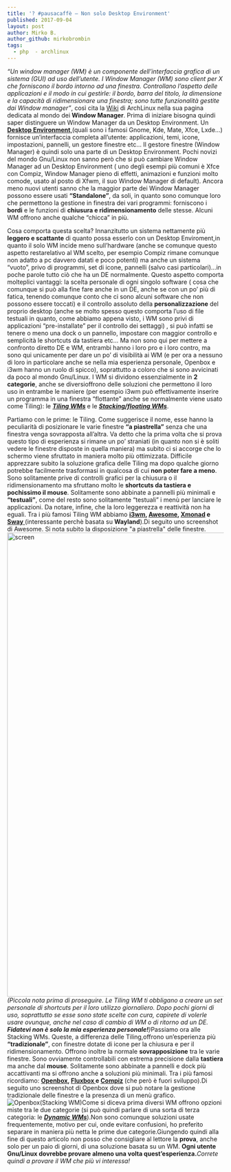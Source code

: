 ```yaml
---
title: '? #pausacaffè – Non solo Desktop Environment'
published: 2017-09-04
layout: post
author: Mirko B.
author_github: mirkobrombin
tags:
  - php  - archlinux
---
```

<p style="text-align: left;"><em>“Un window manager (WM) è un componente dell’interfaccia grafica di un  </em><em>sistema (GUI) ad uso dell’utente. I Window Manager (WM) sono client per  </em><em>X che forniscono il bordo intorno ad una finestra. Controllano l’aspetto  </em><em>delle applicazioni e il modo in cui gestirle: il bordo, barra del  </em><em>titolo, la dimensione e la capacità di ridimensionare una finestra; sono  </em><em>tutte funzionalità gestite dai Window manager”</em>, così cita la <a href="https://wiki.archlinux.org/index.php/Window_manager_(Italiano)" target="_blank" rel="noopener noreferrer">Wiki</a> di ArchLinux nella sua pagina dedicata al mondo dei <strong>Window Manager</strong>. Prima di iniziare bisogna quindi saper distinguere un Window Manager da un Desktop Environment. Un <a href="https://wiki.archlinux.org/index.php/Desktop_environment_(Italiano)" target="_blank" rel="noopener noreferrer"><strong>Desktop Environment</strong>,</a>(quali sono i famosi Gnome, Kde, Mate, Xfce, Lxde…) fornisce un’interfaccia completa all’utente: applicazioni, temi, icone, impostazioni, pannelli, un gestore finestre etc… Il gestore finestre (Window Manager) è quindi solo una parte di un Desktop Environment. Pochi novizi del mondo Gnu/Linux non sanno però che si può cambiare Window Manager ad un Desktop Environment ( uno degli esempi più comuni è Xfce con Compiz, Window Manager pieno di effetti, animazioni e funzioni molto comode, usato al posto di Xfwm, il suo Window Manager di default). Ancora meno nuovi utenti sanno che la maggior parte dei Window Manager possono essere usati <strong>“Standalone”</strong>, da soli, in quanto sono comunque loro che permettono la gestione in finestra dei vari programmi: forniscono i <strong>bordi</strong> e le funzioni di <strong>chiusura e ridimensionamento</strong> delle stesse. Alcuni WM offrono anche qualche “chicca” in più.</p><p style="text-align: left;">Cosa comporta questa scelta? Innanzitutto un sistema nettamente più <strong>leggero e scattante</strong> di quanto possa esserlo con un Desktop Enviroment,in quanto il solo WM incide meno sull’hardware (anche se comunque questo aspetto restarelativo al  WM scelto, per esempio Compiz rimane comunque non adatto a pc davvero datati e poco potenti) ma anche un sistema “vuoto”, privo di programmi, set di icone, pannelli (salvo casi particolari)…in poche parole tutto ciò che ha un DE normalmente. Questo aspetto comporta molteplici vantaggi: la scelta personale di ogni singolo software ( cosa che comunque si può alla fine fare anche in un DE, anche se con un po’ più di fatica, tenendo comunque conto che ci sono alcuni software che non possono essere toccati) e il controllo assoluto della <strong>personalizzazione</strong> del proprio desktop (anche se molto spesso questo comporta l’uso di file testuali in quanto, come abbiamo appena visto, i WM sono privi di applicazioni “pre-installate” per il controllo dei settaggi) , si può infatti se tenere o meno una dock o un pannello, impostare con maggior controllo e semplicità le shortcuts da tastiera etc… Ma non sono qui per mettere a confronto diretto DE e WM, entrambi hanno i loro pro e i loro contro, ma sono qui unicamente per dare un po’ di visibilità ai WM (e per ora a nessuno di loro in particolare anche se nella mia esperienza personale, Openbox e i3wm hanno un ruolo di spicco), soprattutto a coloro che si sono avvicinati da poco al mondo Gnu/Linux. I WM si dividono essenzialmente in <strong>2 </strong><strong>categorie</strong>, anche se diversioffrono delle soluzioni che permettono il loro uso in entrambe le maniere (per esempio i3wm può effettivamente inserire un programma in una finestra “flottante” anche se normalmente viene usato come Tiling): le <em><strong><a href="https://wiki.archlinux.org/index.php/Category:Tiling_WMs" target="_blank" rel="noopener noreferrer">Tiling WMs</a> </strong></em>e le <a href="https://wiki.archlinux.org/index.php/Category:Stacking_WMs" target="_blank" rel="noopener noreferrer"><em><strong>Stacking/floating WMs</strong></em></a>.</p>Partiamo con le prime: le Tiling. Come suggerisce il nome, esse hanno la peculiarità di posizionare le varie finestre <strong>“a piastrella”</strong> senza che una finestra venga sovrapposta all’altra. Va detto che la prima volta che si prova questo tipo di esperienza si rimane un po’ straniati (in quanto non si è soliti vedere le finestre disposte in quella maniera) ma subito ci si accorge che lo schermo viene sfruttato in maniera molto più ottimizzata. Difficile apprezzare subito la soluzione grafica delle Tiling ma dopo qualche giorno potrebbe facilmente trasformasi in qualcosa di cui <strong>non poter fare a meno</strong>. Sono solitamente prive di controlli grafici per la chiusura o il ridimensionamento ma sfruttano molto le <strong>shortcuts da tastiera e pochissimo il mouse</strong>. Solitamente sono abbinate a pannelli più minimali e <strong>“testuali”</strong>, come del resto sono solitamente “testuali” i menù per lanciare le applicazioni. Da notare, infine, che la loro leggerezza e reattività non ha eguali. Tra i più famosi Tiling WM abbiamo <strong><a href="https://i3wm.org/" target="_blank" rel="noopener noreferrer">i3wm</a>, <a href="https://awesomewm.org/" target="_blank" rel="noopener noreferrer">Awesome</a>, <a href="http://xmonad.org/" target="_blank" rel="noopener noreferrer">Xmonad</a> e <a href="http://swaywm.org/" target="_blank" rel="noopener noreferrer">Sway</a></strong><a href="http://swaywm.org/" target="_blank" rel="noopener noreferrer"> </a>(interessante perchè basata su <strong>Wayland</strong>).Di seguito uno screenshot di Awesome. Si nota subito la disposizione "a piastrella" delle finestre.<img class="alignnone size-full wp-image-1670 size-full wp-image-123" src="https://linuxhub.it/wordpress/wp-content/uploads/2017/09/screen.png" alt="screen" width="1920" height="1080" /><em>(Piccola nota prima di proseguire. Le Tiling WM ti obbligano a creare un </em><em>set personale di shortcuts per il loro utilizzo giornaliero. Dopo pochi </em><em>giorni di uso, soprattutto se esse sono state scelte con cura, capirete </em><em>di volerle usare ovunque, anche nel caso di cambio di WM o </em><em>di ritorno ad un DE. <strong>Fidatevi non è solo la mia esperienza personale!</strong>)</em>Passiamo ora alle Stacking WMs. Queste, a differenza delle Tiling,offrono un’esperienza più <strong>“tradizionale”</strong>, con finestre dotate di icone per la chiusura e per il ridimensionamento. Offrono inoltre la normale <strong>sovrapposizione</strong> tra le varie finestre. Sono ovviamente controllabili con estrema precisione dalla <strong>tastiera</strong> ma anche dal <strong>mouse</strong>. Solitamente sono abbinate a pannelli e dock più accattivanti ma si offrono anche a soluzioni più minimali. Tra i più famosi ricordiamo: <strong><a href="http://openbox.org/wiki/Main_Page" target="_blank" rel="noopener noreferrer">Openbox</a>, </strong><strong><a href="http://fluxbox.org/" target="_blank" rel="noopener noreferrer">Fluxbox </a>e <a href="http://www.compiz.org/" target="_blank" rel="noopener noreferrer">Compiz</a> </strong>(che però è fuori sviluppo).Di seguito uno screenshot di Openbox dove si può notare la gestione tradizionale delle finestre e la presenza di un menù grafico.<img class="alignnone size-full wp-image-109" title="" src="https://dlcgoldlinux.files.wordpress.com/2017/09/openboxstacking-wm.png?w=676" alt="Openbox(Stacking WM)" />Come si diceva prima diversi WM offrono opzioni miste tra le due categorie (si può quindi parlare di una sorta di terza categoria: le <em><strong><a href="https://wiki.archlinux.org/index.php/Category:Dynamic_WMs" target="_blank" rel="noopener noreferrer">Dynamic WMs</a></strong></em>).Non sono comunque soluzioni usate frequentemente, motivo per cui, onde evitare confusioni, ho preferito separare in maniera più netta le prime due categorie.Giungendo quindi alla fine di questo articolo non posso che consigliare al lettore la <strong>prova</strong>, anche solo per un paio di giorni, di una soluzione basata su un WM. <strong>Ogni utente Gnu/Linux dovrebbe provare almeno una volta </strong><strong>quest’esperienza.</strong><em>Correte quindi a provare il WM che più vi interessa!</em>